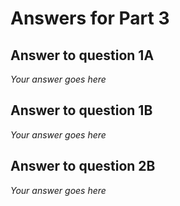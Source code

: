 # Answers for Part 3

## Answer to question 1A

_Your answer goes here_

## Answer to question 1B

_Your answer goes here_

## Answer to question 2B

_Your answer goes here_